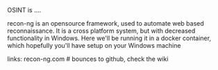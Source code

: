 OSINT is ....

recon-ng is an opensource framework, used to automate web based reconnaissance.
It is a cross platform system, but with decreased functionality in Windows.
Here we'll be running it in a docker container, which hopefully you'll have setup on your Windows machine

links:
recon-ng.com   # bounces to github, check the wiki

